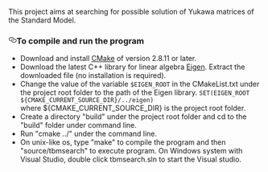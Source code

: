<p>This project aims at searching for possible solution of Yukawa matrices of the Standard Model.</p>
<h3>
<a id="user-content-to-compile-and-run-the-program" class="anchor" href="#to-compile-and-run-the-program" aria-hidden="true"><svg aria-hidden="true" class="octicon octicon-link" height="16" version="1.1" viewbox="0 0 16 16" width="16"><path fill-rule="evenodd" d="M4 9h1v1H4c-1.5 0-3-1.69-3-3.5S2.55 3 4 3h4c1.45 0 3 1.69 3 3.5 0 1.41-.91 2.72-2 3.25V8.59c.58-.45 1-1.27 1-2.09C10 5.22 8.98 4 8 4H4c-.98 0-2 1.22-2 2.5S3 9 4 9zm9-3h-1v1h1c1 0 2 1.22 2 2.5S13.98 12 13 12H9c-.98 0-2-1.22-2-2.5 0-.83.42-1.64 1-2.09V6.25c-1.09.53-2 1.84-2 3.25C6 11.31 7.55 13 9 13h4c1.45 0 3-1.69 3-3.5S14.5 6 13 6z"></path></svg></a>To compile and run the program</h3>
<ul>
<li>Download and install <a href="https://cmake.org/">CMake</a> of version 2.8.11 or later.</li>
<li>Download the latest C++ library for linear algebra <a href="http://eigen.tuxfamily.org/index.php?title=Main_Page">Eigen</a>. Extract the downloaded file (no installation is required).</li>
<li>Change the value of the variable <code>$EIGEN_ROOT</code> in the CMakeList.txt under the project root folder to the path of the Eigen library.
<code>SET(EIGEN_ROOT ${CMAKE_CURRENT_SOURCE_DIR}/../eigen)</code><br>
where ${CMAKE_CURRENT_SOURCE_DIR} is the project root folder.</li>
<li>Create a directory "build" under the project root folder and cd to the "build" folder under command line.</li>
<li>Run "cmake ../" under the command line.</li>
<li>On unix-like os, type "make" to compile the program and then "source/tbmsearch" to execute program. On Windows system with Visual Studio, double click tbmsearch.sln to start the Visual studio.</li>
</ul>
